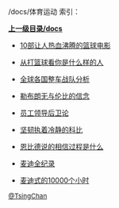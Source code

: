 /docs/体育运动 索引：


**[上一级目录/docs](/docs/index.md)**

- [10部让人热血沸腾的篮球电影](/docs/体育运动/10部让人热血沸腾的篮球电影.md)

- [从打篮球看你是什么样的人](/docs/体育运动/从打篮球看你是什么样的人.md)

- [全球各国整车战队分析](/docs/体育运动/全球各国整车战队分析.md)

- [勒布朗无与伦比的信念](/docs/体育运动/勒布朗无与伦比的信念.md)

- [员工领导后卫论](/docs/体育运动/员工领导后卫论.md)

- [坚韧执着冷静的科比](/docs/体育运动/坚韧执着冷静的科比.md)

- [恩比德说的相信过程是什么](/docs/体育运动/恩比德说的相信过程是什么.md)

- [麦迪全纪录](/docs/体育运动/麦迪全纪录.md)

- [麦迪式的10000个小时](/docs/体育运动/麦迪式的10000个小时.md)


<font size=2 color='grey'> [@TsingChan](http://www.9ong.com/) </font>